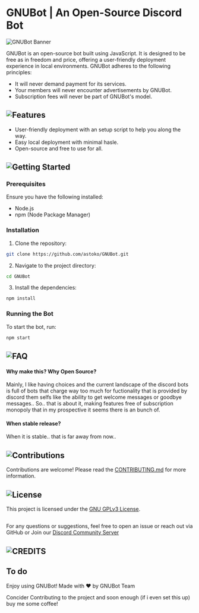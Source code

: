 # GNUBot | An Open-Source Discord Bot

![GNUBot Banner](https://github.com/user-attachments/assets/b90b880e-62f3-4eb8-934a-91c01f4a1ae2)

GNUBot is an open-source bot built using JavaScript. It is designed to be free as in freedom and price, offering a user-friendly deployment experience in local environments. GNUBot adheres to the following principles:

- It will never demand payment for its services.
- Your members will never encounter advertisements by GNUBot.
- Subscription fees will never be part of GNUBot's model.

## ![Features](https://github.com/user-attachments/assets/df36100a-676e-4ff1-9135-cd34178147e4)

- User-friendly deployment with an setup script to help you along the way.
- Easy local deployment with minimal hasle.
- Open-source and free to use for all.

## ![Getting Started](https://github.com/user-attachments/assets/202fb2a7-f36a-47a2-af95-18c78393fcc7)

### Prerequisites

Ensure you have the following installed:
- Node.js
- npm (Node Package Manager)

### Installation

1. Clone the repository:
```bash
git clone https://github.com/astoko/GNUBot.git
```

2. Navigate to the project directory:
```bash
cd GNUBot
```

3. Install the dependencies:
```bash
npm install
```

### Running the Bot

To start the bot, run:
```bash
npm start
```

## ![FAQ](https://github.com/user-attachments/assets/5f2b61a8-c62e-4d2b-8c06-b5d30ed6f072)

#### Why make this? Why Open Source?

Mainly, I like having choices and the current landscape of the discord bots is full of bots that charge way too much for fuctionality that is provided by discord them selfs like the ability to get welcome messages or goodbye messages.. So.. that is about it, making features free of subscription monopoly that in my prospective it seems there is an bunch of.

#### When stable release?

When it is stable.. that is far away from now..


## ![Contributions](https://github.com/user-attachments/assets/cea40986-d301-45e7-bf71-1fcb0cee5c67)

Contributions are welcome! Please read the [CONTRIBUTING.md](CONTRIBUTING.md) for more information.

## ![License](https://github.com/user-attachments/assets/6807b257-ce5a-4cb2-966f-267c175a6f7a)


This project is licensed under the [GNU GPLv3 License](LICENSE).

## 

For any questions or suggestions, feel free to open an issue or reach out via GitHub or Join our [Discord Community Server](https://discord.gg/D96MATaPBe)

## ![CREDITS]()
To do
---

Enjoy using GNUBot! Made with ♥️ by GNUBot Team 

Concider Contributing to the project and soon enough (if i even set this up) buy me some coffee! 

